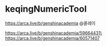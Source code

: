 # keqingNumericTool

https://arca.live/b/genshinacademia
@콜레이

https://arca.live/b/genshinacademia/59664431\
https://arca.live/b/genshinacademia/60571407
